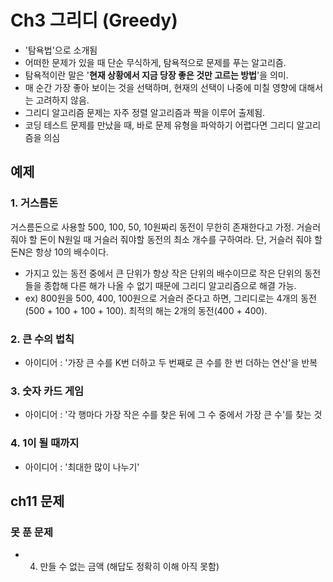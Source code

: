 # Ch3 그리디 (Greedy)
- '탐욕법'으로 소개됨
- 어떠한 문제가 있을 때 단순 무식하게, 탐욕적으로 문제를 푸는 알고리즘.
- 탐욕적이란 말은 '**현재 상황에서 지금 당장 좋은 것만 고르는 방법**'을 의미.
- 매 순간 가장 좋아 보이는 것을 선택하며, 현재의 선택이 나중에 미칠 영향에 대해서는 고려하지 않음.
- 그리디 알고리즘 문제는 자주 정렬 알고리즘과 짝을 이루어 출제됨.
- 코딩 테스트 문제를 만났을 때, 바로 문제 유형을 파악하기 어렵다면 그리디 알고리즘을 의심

## 예제
### 1. 거스름돈
거스름돈으로 사용할 500, 100, 50, 10원짜리 동전이 무한히 존재한다고 가정. 거슬러 줘야 할 돈이 N원일 때 거슬러 줘야할 동전의 최소 개수를 구하여라. 단, 거슬러 줘야 할 돈N은 항상 10의 배수이다.
- 가지고 있는 동전 중에서 큰 단위가 항상 작은 단위의 배수이므로 작은 단위의 동전들을 종합해 다른 해가 나올 수 없기 때문에 그리디 알고리즘으로 해결 가능.
- ex) 800원을 500, 400, 100원으로 거슬러 준다고 하면, 그리디로는 4개의 동전(500 + 100 + 100 + 100). 최적의 해는 2개의 동전(400 + 400).

### 2. 큰 수의 법칙
- 아이디어 : '가장 큰 수를 K번 더하고 두 번째로 큰 수를 한 번 더하는 연산'을 반복
### 3. 숫자 카드 게임
- 아이디어 : '각 행마다 가장 작은 수를 찾은 뒤에 그 수 중에서 가장 큰 수'를 찾는 것
### 4. 1이 될 때까지
- 아이디어 : '최대한 많이 나누기'

## ch11 문제
### 못 푼 문제
- 4. 만들 수 없는 금액 (해답도 정확히 이해 아직 못함)
